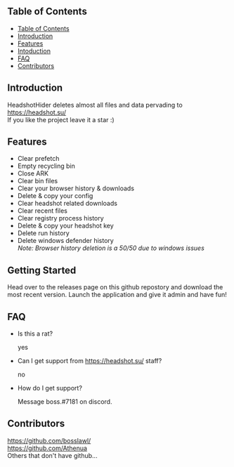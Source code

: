 </samp>
</strong>

## Table of Contents

- [Table of Contents](#table-of-contents)
- [Introduction](#introduction)
- [Features](#features)
- [Intoduction](#getting-started)
- [FAQ](#faq)
- [Contributors](#contributors)

## Introduction

HeadshotHider deletes almost all files and data pervading to https://headshot.su/ \
If you like the project leave it a star :)

## Features 

- Clear prefetch
- Empty recycling bin
- Close ARK
- Clear bin files
- Clear your browser history & downloads 
- Delete & copy your config
- Clear headshot related downloads
- Clear recent files
- Clear registry process history
- Delete & copy your headshot key
- Delete run history
- Delete windows defender history \
*Note: Browser history deletion is a 50/50 due to windows issues*

## Getting Started

Head over to the releases page on this github repostory and download the 
most recent version. Launch the application and give it admin and have fun!

## FAQ

- Is this a rat?

    yes

- Can I get support from https://headshot.su/ staff?

    no

- How do I get support?

    Message boss.#7181 on discord.

## Contributors

https://github.com/bosslawl/ \
https://github.com/Athenua \
Others that don't have github...